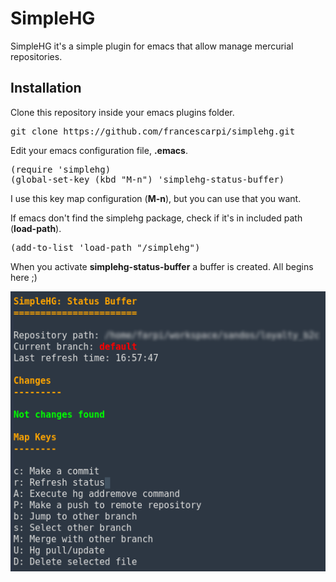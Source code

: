 # SimpleHG

SimpleHG it's a simple plugin for emacs that allow manage mercurial repositories.

## Installation

Clone this repository inside your emacs plugins folder.

<pre>
git clone https://github.com/francescarpi/simplehg.git
</pre>

Edit your emacs configuration file, **.emacs**.

<pre>
(require 'simplehg)
(global-set-key (kbd "M-n") 'simplehg-status-buffer)
</pre>

I use this key map configuration (**M-n**), but you can use that you want.

If emacs don't find the simplehg package, check if it's in included path (**load-path**).

<pre>
(add-to-list 'load-path "<your-pagh>/simplehg")
</pre>

When you activate **simplehg-status-buffer** a buffer is created. All begins here ;)

![Captura de pantalla](screenshot1.png)
